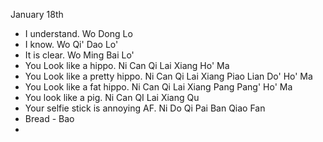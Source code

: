 January 18th
  - I understand. Wo Dong Lo
  - I know. Wo Qi' Dao Lo'
  - It is clear. Wo Ming Bai Lo'
  - You Look like a hippo. Ni Can Qi Lai Xiang Ho' Ma 
  - You Look like a pretty hippo. Ni Can Qi Lai Xiang Piao Lian Do' Ho' Ma
  - You Look like a fat hippo.    Ni Can Qi Lai Xiang Pang Pang' Ho' Ma
  - You look like a pig. Ni Can QI Lai Xiang Qu 
  - Your selfie stick is annoying AF. Ni Do Qi Pai Ban Qiao Fan 
  - Bread - Bao
  - 

